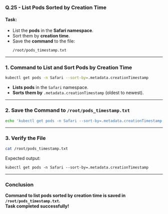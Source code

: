 ### **Q.25 - List Pods Sorted by Creation Time**
#### **Task:**
- List the **pods** in the **Safari namespace**.
- Sort them by **creation time**.
- Save the **command** to the file:
  ```
  /root/pods_timestamp.txt
  ```

---

### **1. Command to List and Sort Pods by Creation Time**
```sh
kubectl get pods -n Safari --sort-by=.metadata.creationTimestamp
```
- **Lists pods** in the `Safari` namespace.
- **Sorts them by** `.metadata.creationTimestamp` (oldest to newest).

---

### **2. Save the Command to `/root/pods_timestamp.txt`**
```sh
echo 'kubectl get pods -n Safari --sort-by=.metadata.creationTimestamp' > /root/pods_timestamp.txt
```

---

### **3. Verify the File**
```sh
cat /root/pods_timestamp.txt
```
Expected output:
```
kubectl get pods -n Safari --sort-by=.metadata.creationTimestamp
```

---

### **Conclusion**
**Command to list pods sorted by creation time is saved in `/root/pods_timestamp.txt`.**  
**Task completed successfully!**